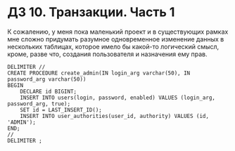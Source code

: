 # ДЗ 10. Транзакции. Часть 1

К сожалению, у меня пока маленький проект и в существующих рамках мне сложно придумать разумное одновременное изменение данных в нескольких таблицах, которое имело бы какой-то логический смысл, кроме, разве что, создания пользователя и назначения ему прав.

```
DELIMITER //
CREATE PROCEDURE create_admin(IN login_arg varchar(50), IN password_arg varchar(50))
BEGIN
    DECLARE id BIGINT;
    INSERT INTO users(login, password, enabled) VALUES (login_arg, password_arg, true);
    SET id = LAST_INSERT_ID();
    INSERT INTO user_authorities(user_id, authority) VALUES (id, 'ADMIN');
END;
//
DELIMITER ;
```